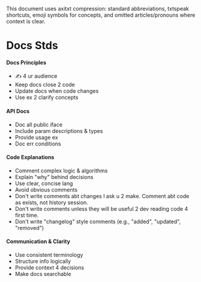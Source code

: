
This document uses axitxt compression: standard abbreviations, txtspeak shortcuts, emoji symbols for concepts, and omitted articles/pronouns where context is clear.

# Docs Stds

#### Docs Principles

- ✍️ 4 ur audience
- Keep docs close 2 code
- Update docs when code changes
- Use ex 2 clarify concepts

#### API Docs

- Doc all public iface
- Include param descriptions & types
- Provide usage ex
- Doc err conditions

#### Code Explanations

- Comment complex logic & algorithms
- Explain "why" behind decisions
- Use clear, concise lang
- Avoid obvious comments
- Don't write comments abt changes I ask u 2 make. Comment abt code as exists, not history session.
- Don't write comments unless they will be useful 2 dev reading code 4 first time.
- Don't write "changelog" style comments (e.g., "added", "updated", "removed")

#### Communication & Clarity

- Use consistent terminology
- Structure info logically
- Provide context 4 decisions
- Make docs searchable
